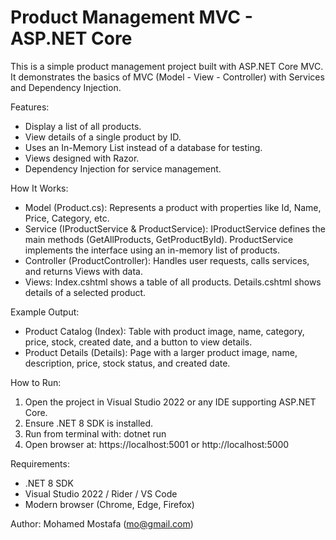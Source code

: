 # Product Management MVC - ASP.NET Core

This is a simple product management project built with ASP.NET Core MVC. It demonstrates the basics of MVC (Model - View - Controller) with Services and Dependency Injection.

Features:
- Display a list of all products.
- View details of a single product by ID.
- Uses an In-Memory List instead of a database for testing.
- Views designed with Razor.
- Dependency Injection for service management.

How It Works:
- Model (Product.cs): Represents a product with properties like Id, Name, Price, Category, etc.
- Service (IProductService & ProductService): IProductService defines the main methods (GetAllProducts, GetProductById). ProductService implements the interface using an in-memory list of products.
- Controller (ProductController): Handles user requests, calls services, and returns Views with data.
- Views: Index.cshtml shows a table of all products. Details.cshtml shows details of a selected product.

Example Output:
- Product Catalog (Index): Table with product image, name, category, price, stock, created date, and a button to view details.
- Product Details (Details): Page with a larger product image, name, description, price, stock status, and created date.

How to Run:
1. Open the project in Visual Studio 2022 or any IDE supporting ASP.NET Core.
2. Ensure .NET 8 SDK is installed.
3. Run from terminal with: dotnet run
4. Open browser at: https://localhost:5001 or http://localhost:5000

Requirements:
- .NET 8 SDK
- Visual Studio 2022 / Rider / VS Code
- Modern browser (Chrome, Edge, Firefox)

Author:
Mohamed Mostafa (mo@gmail.com)


